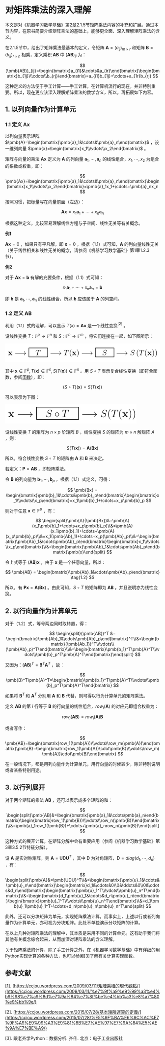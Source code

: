 # 对矩阵乘法的深入理解

本文是对《机器学习数学基础》第2章2.1.5节矩阵乘法内容的补充和扩展。通过本节内容，在原书简要介绍矩阵乘法的基础上，能够更全面、深入理解矩阵乘法的含义。

在2.1.5节中，给出了矩阵乘法最基本的定义，令矩阵 $\pmb{A} = (a_{ij})_{m\times r}$ 和矩阵 $\pmb{B}=(b_{ij})_{r\times n}$ 相乘，定义乘积 $\pmb{AB}$ 中 $(\pmb{AB})_{ij}$ 为：

$$
(\pmb{AB})_{ij}=\begin{bmatrix}a_{i1}&\cdots&a_{ir}\end{bmatrix}\begin{bmatrix}b_{1j}\\\cdots\\b_{rj}\end{bmatrix}=a_{i1}b_{1j}+\cdots+a_{1r}b_{rj}
$$


这种定义的方法便于手工计算——手工计算，在计算机流行的现在，并非特别重要。所以，现在更应该深入理解矩阵乘法的数学含义，所以，再拓展如下内容。

## 1. 以列向量作为计算单元

### 1.1 定义 $\pmb{Ax}$

以列向量表示矩阵 $\pmb{A}=\begin{bmatrix}\pmb{a}_1&\cdots&\pmb{a}_n\end{bmatrix}$ ，设一维列向量 $\pmb{x}=\begin{bmatrix}x_1\\\vdots\\x_2\end{bmatrix}$ 。

矩阵与向量的乘法 $\pmb{Ax}$ 定义为 $\pmb{A}$ 的列向量 $\pmb{a}_1,\cdots, \pmb{a}_n$ 的线性组合，$x_1,\cdots,x_2$ 为组合的系数或权重，即：

$$
\pmb{Ax}=\begin{bmatrix}\pmb{a}_1&\cdots&\pmb{a}_n\end{bmatrix}\begin{bmatrix}x_1\\\vdots\\x_2\end{bmatrix}=\pmb{a}_1x_1+\cdots+\pmb{a}_nx_n
$$


按照习惯，把标量写在向量前面（左边）：

$$
\pmb{Ax}=x_1\pmb{a}_1+\cdots+x_n\pmb{a}_n \tag{1.1}
$$


根据这种定义，比较容易理解线性方程与子空间、线性无关等有关概念。

**例1**

$\pmb{Ax}=0$ ，如果只有平凡解，即 $\pmb{x}=0$ ，根据（1.1）式可知，$\pmb{A}$ 的列向量线性无关（关于线性相关和线性无关的概念，请参阅《机器学习数学基础》第1章1.2.3节）。

**例2**

对于 $\pmb{Ax}=\pmb{b}$ 有解的充要条件，根据（1.1）式可知：

$$
x_1\pmb{a}_1+\cdots+x_n\pmb{a}_n=\pmb{b}
$$


即 $\pmb{b}$ 是 $\pmb{a}_1,\cdots,\pmb{a}_n$ 的线性组合，所以 $\pmb{b}$ 应该属于 $\pmb{A}$ 的列空间。

### 1.2 定义 $\pmb{AB}$

利用（1.1）式的理解，可以显示 $T(x)=\pmb{Ax}$ 是一个线性变换$^{[2]}$ 。

设线性变换 $T:\mathbb{F}^p\to\mathbb{F}^n$ 和 $S:\mathbb{F}^n\to\mathbb{F}^m$ ，将它们连接在一起，如下图所示：

![](../images/images/2021-3-1/1614564987258-matrix.png)

其中 $\pmb{x}\in\mathbb{F}^p, T(\pmb{x})\in\mathbb{F}^n,S(T(\pmb{x}))\in\mathbb{F}^n$ 。用 $S\circ T$ 表示复合线性变换（即符合函数，参阅[函数](https://lqlab.readthedocs.io/en/latest/math4ML/math/b01-01.html)），即：

$$
(S\circ T)(\pmb{x})=S(T(\pmb{x}))
$$


可以表示为下图：

![](../images/images/2021-3-1/1614565335842-matrix1.png)

设线性变换 $T$ 的矩阵为 $n\times p$ 阶矩阵 $B$ ，线性变换 $S$ 的矩阵为 $m\times n$ 解矩阵 $A$ ，则：

$$
S(T(\pmb{x}))=\pmb{A}(\pmb{Bx})
$$


所以，符合线性变换 $S\circ T$ 的矩阵由 $\pmb{A}$ 和 $\pmb{B}$ 来决定。

若定义：$\pmb{P}=\pmb{AB}$ ，即矩阵乘法。

令 $\pmb{B}$ 的列向量为 $\pmb{b}_1,\cdots,\pmb{b}_p$ ，根据（1.1）式定义，可得：

$$
\pmb{Bx} = \begin{bmatrix}\pmb{b}_1&\cdots&\pmb{b}_p\end{bmatrix}\begin{bmatrix}x_1\\\vdots\\x_p\end{bmatrix}=x_1\pmb{b}_1+\cdots+x_p\pmb{b}_p
$$


则对于任意 $\pmb{x}\in\mathbb{F}^p$ ，有：

$$
\begin{split}\pmb{A}(\pmb{Bx})&=\pmb{A}(x_1\pmb{b}_1+\cdots+x_p\pmb{b}_p)\\&=\pmb{A}(x_1\pmb{b}_1)+\cdots+\pmb{A}(x_p\pmb{b}_p)\\&=x_1(\pmb{Ab}_1)+\cdots+x_p(\pmb{Ab}_p)\\&=\begin{bmatrix}\pmb{Ab}_1&\cdots\pmb{Ab}_p\end{bmatrix}\begin{bmatrix}x_1\\\vdots\\x_p\end{bmatrix}\\&=\begin{bmatrix}\pmb{Ab}_1&\cdots\pmb{Ab}_p\end{bmatrix}\pmb{x}\end{split}
$$


令上式等于 $(\pmb{AB})\pmb{x}$ ，由于 $\pmb{x}$ 是一个任意向量，所以：

$$
\pmb{AB} = \begin{bmatrix}\pmb{Ab}_1&\cdots\pmb{Ab}_p\end{bmatrix} \tag{1.2}
$$


所以，有 $\pmb{Px}=\pmb{A}(\pmb{Bx})$ 。由此可知，$S\circ T$ 的矩阵即为 $\pmb{AB}$ ，并且说明亦为线性变换。

## 2. 以行向量作为计算单元

对于（1.2）式，等号两边同时取转置，得：

$$
\begin{split}(\pmb{AB})^T &= \begin{bmatrix}\pmb{Ab}_1&\cdots\pmb{Ab}_p\end{bmatrix}^T\\&=\begin{bmatrix}(\pmb{Ab_1})^T\\\vdots\\(\pmb{Ab}_p)^T\end{bmatrix}\\&=\begin{bmatrix}\pmb{b_1}^T\pmb{A}^T\\\vdots\\\pmb{b}_p^T\pmb{A}^T\end{bmatrix}\end{split}
$$


又因为：$(\pmb{AB})^T=\pmb{B}^T\pmb{A}^T$ ，故：

$$
\pmb{B}^T\pmb{A}^T=\begin{bmatrix}\pmb{b_1}^T\pmb{A}^T\\\vdots\\\pmb{b}_p^T\pmb{A}^T\end{bmatrix}
$$


如果将 $\pmb{B}^T$ 和 $\pmb{A}^T$ 分别用 $\pmb{A}$ 和 $\pmb{B}$ 代替，则可得以行为计算单元的矩阵乘法。

定义 $\pmb{AB}$ 的第 $i$ 行等于 $\pmb{B}$ 的行向量的线性组合，$row_i(\pmb{A})$ 的对应元即组合权重为：

$$
row_i(\pmb{AB})=row_i(\pmb{A})\pmb{B}
$$


或者写作：

$$
\pmb{AB}=\begin{bmatrix}row_1(\pmb{A})\\\vdots\\row_m(\pmb{A})\end{bmatrix}\pmb{B}=\begin{bmatrix}row_1(\pmb{A})\cdot\pmb{B}\\\vdots\\row_m(\pmb{A})\cdot\pmb{B}\end{bmatrix}
$$


在一般情况下，都是用列向量作为计算单元，用行向量的时候较少，除非特别说明或者某些特别用途。

## 3. 以行列展开

对于两个矩阵的乘法 $\pmb{AB}$ ，还可以表示成多个矩阵的和：

$$
\begin{split}\pmb{AB}&=\begin{bmatrix}\pmb{a}_1&\cdots\pmb{a}_n\end{bmatrix}\begin{bmatrix}row_1(\pmb{B})\\\vdots\\row_n(\pmb{B})\end{bmatrix}\\&=\pmb{a}_1row_1(\pmb{B})+\cdots+\pmb{a}_nrow_n(\pmb{B})\end{split}
$$


这种方式的展开计算，在矩阵分解中会有重要应用（参阅《机器学习数学基础》第3章3.5.2节特征分解）。

设 $\pmb{A}$ 是实对称矩阵，则 $\pmb{A}=\pmb{UDU}^T$ ，其中 $\pmb{D}$ 为对角矩阵，$\pmb{D}=diag(d_1,\cdots,d_n)$ ，有：

$$
\begin{split}\pmb{A}&=\pmb{UDU}^T\\&=\begin{bmatrix}\pmb{u}_1&\cdots&\pmb{u}_n\end{bmatrix}\begin{bmatrix}d_1&\cdots&0\\0&\ddots&0\\0&\cdots&d_n\end{bmatrix}\begin{bmatrix}\pmb{u}_1^T\\\vdots\\\pmb{u}_n^T\end{bmatrix}\\&=\begin{bmatrix}d_1\pmb{u}_1&\cdots&d_n\pmb{u}_n\end{bmatrix}\begin{bmatrix}\pmb{u}_1^T\\\vdots\\\pmb{u}_n^T\end{bmatrix}\\&=d_1\pmb{u}_1\pmb{u}_1^T+\cdots+d_n\pmb{u}_n\pmb{u}_n^T\end{split}
$$


此外，还可以分块矩阵为单元，实现矩阵乘法计算，而事实上，上述以行或者列向量作为计算单元，亦可视为分块矩阵。此处不单独演示分块矩阵的计算。

在以上几种对矩阵乘法的理解中，其本质是采用不同的计算单元。这有助于我们将其他有关概念综合起来，从而加深对矩阵乘法的含义理解。

关于矩阵乘法的计算，除了手工计算之外，在《机器学习数学基础》中有详细的用Python实现计算的各种方法，也可以参阅[3]了解有关计算实现函数。



## 参考文献

[1]. [https://ccjou.wordpress.com/2009/03/11/矩陣乘積的現代觀點/](https://ccjou.wordpress.com/2009/03/11/%e7%9f%a9%e9%99%a3%e4%b9%98%e7%a9%8d%e7%9a%84%e7%8f%be%e4%bb%a3%e8%a7%80%e9%bb%9e/)

[2]. [https://ccjou.wordpress.com/2015/07/28/基本矩陣運算的定義/](https://ccjou.wordpress.com/2015/07/28/%E5%9F%BA%E6%9C%AC%E7%9F%A9%E9%99%A3%E9%81%8B%E7%AE%97%E7%9A%84%E5%AE%9A%E7%BE%A9/)

[3]. 跟老齐学Python：数据分析. 齐伟. 北京：电子工业出版社